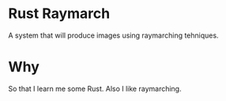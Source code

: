 # Rust Raymarch
A system that will produce images using raymarching tehniques.
# Why
So that I learn me some Rust. Also I like raymarching.

